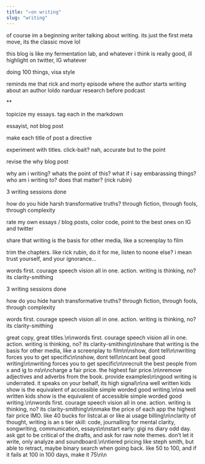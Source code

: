 ```yaml
---
title: "✍️on writing"
slug: "writing"
---
```


of course im a beginning writer talking about writing. its just the first meta move, its the classic move lol

this blog is like my fermentation lab, and whatever i think is really good, ill highlight on twitter, IG whatever

doing 100 things, visa style

reminds me that rick and morty episode where the author starts writing about an author loldo narduar research before podcast

**

topicize my essays. tag each in the markdown

essayist, not blog post

make each title of post a directive

experiment with titles. click-bait? nah, accurate but to the point

revise the why blog post

why am i writing? whats the point of this? what if i say embarassing things? who am i writing to? does that matter? (rick rubin)

3 writing sessions done

how do you hide harsh transformative truths? through fiction, through fools, through complexity

rate my own essays / blog posts, color code, point to the best ones on IG and twitter

share that writing is the basis for other media, like a screenplay to film

trim the chapters. like rick rubin, do it for me, listen to noone else? i mean trust yourself, and your ignorance...

words first. courage speech vision all in one. action. writing is thinking, no? its clarity-smithing

3 writing sessions done

how do you hide harsh transformative truths? through fiction, through fools, through complexity

words first. courage speech vision all in one. action. writing is thinking, no? its clarity-smithing

great copy, great titles.\n\nwords first. courage speech vision all in one. action. writing is thinking, no? its clarity-smithing\n\nshare that writing is the basis for other media, like a screenplay to film\n\nshow, dont tell\n\nwriting forces you to get specific\n\nshow, dont tell\n\ncant beat good writing\n\nwriting forces you to get specific\n\nrecruit the best people from x and ig to ns\n\ncharge a fair price. the highest fair price.\n\nremove adjectives and adverbs from the book. provide examples\n\ngood writing is underrated. it speaks on your behalf, its high signal\n\na well written kids show is the equivalent of accessible simple worded good writing.\n\na well written kids show is the equivalent of accessible simple worded good writing.\n\nwords first. courage speech vision all in one. action. writing is thinking, no? its clarity-smithing\n\nmake the price of each app the highest fair price IMO. like 40 bucks for listcal.ai or like ai usage billing\n\nclarity of thought, writing is an s tier skill: code, journalling for mental clarity, songwriting, communication, essays\n\nstart early: gigi ns diary odd day. ask gpt to be critical of the drafts, and ask for raw note themes. don’t let it write, only analyze and soundboard.\n\ntiered pricing like steph smith, but able to retract, maybe binary search when going back. like 50 to 100, and if it fails at 100 in 100 days, make it 75\n\n